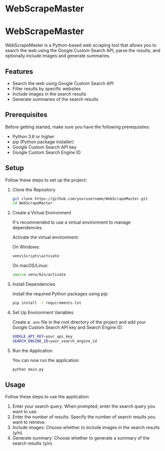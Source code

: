 # WebScrapeMaster

# WebScrapeMaster

WebScrapeMaster is a Python-based web scraping tool that allows you to search the web using the Google Custom Search API, parse the results, and optionally include images and generate summaries.

## Features

- Search the web using Google Custom Search API
- Filter results by specific websites
- Include images in the search results
- Generate summaries of the search results

## Prerequisites

Before getting started, make sure you have the following prerequisites:

- Python 3.6 or higher
- pip (Python package installer)
- Google Custom Search API key
- Google Custom Search Engine ID

## Setup

Follow these steps to set up the project:

1. Clone the Repository

    ```sh
    git clone https://github.com/yourusername/WebScrapeMaster.git
    cd WebScrapeMaster
    ```

2. Create a Virtual Environment

    It's recommended to use a virtual environment to manage dependencies.

    Activate the virtual environment:

    On Windows:

    ```sh
    venv\Scripts\activate
    ```

    On macOS/Linux:

    ```sh
    source venv/bin/activate
    ```

3. Install Dependencies

    Install the required Python packages using pip:

    ```sh
    pip install -r requirements.txt
    ```

4. Set Up Environment Variables

    Create a `.env` file in the root directory of the project and add your Google Custom Search API key and Search Engine ID:

    ```sh
    GOOGLE_API_KEY=your_api_key
    SEARCH_ENGINE_ID=your_search_engine_id
    ```

5. Run the Application

    You can now run the application:

    ```sh
    python main.py
    ```

## Usage

Follow these steps to use the application:

1. Enter your search query: When prompted, enter the search query you want to use.
2. Enter the number of results: Specify the number of search results you want to retrieve.
3. Include images: Choose whether to include images in the search results (y/n).
4. Generate summary: Choose whether to generate a summary of the search results (y/n).

